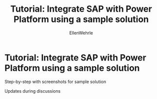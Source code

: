 ﻿---
title: "Tutorial: Integrate SAP with Power Platform using a sample solution"
description: Learn about how to integrate SAP with Power Platform using a sample solution that contains Power Apps and Power Automate components
services: ''
suite: flow
documentationcenter: na
author: EllenWehrle
manager: jongilman
editor: ''
tags: ''
ms.devlang: na
ms.subservice: cloud-flow
ms.topic: article
ms.tgt_pltfrm: na
ms.workload: na
ms.date: 09/19/2022
ms.author: ellenwehrle
search.app: 
  - Flow
search.audienceType: 
  - flowmaker
  - enduser
---

# Tutorial: Integrate SAP with Power Platform using a sample solution

Step-by-step with screenshots for sample solution

Updates during discussions